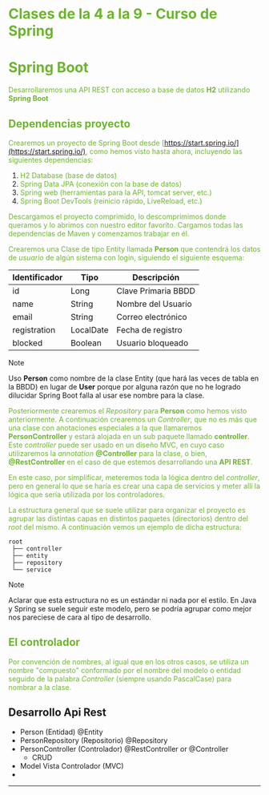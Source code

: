 # <sg>Clases de la 4 a la 9 - Curso de Spring</sg>

# <sg>Spring Boot</sg>

<sg>Desarrollaremos una API REST con acceso a base de datos **H2** utilizando **Spring Boot**</sg>

## <sg>Dependencias proyecto</sg>

<sg>Crearemos un proyecto de Spring Boot desde [https://start.spring.io/](https://start.spring.io/), como hemos visto hasta ahora, incluyendo las siguientes dependencias:</sg>

1. <sg>H2 Database (base de datos)</sg>
2. <sg>Spring Data JPA (conexión con la base de datos)</sg>
3. <sg>Spring web (herramientas para la API, tomcat server, etc.)</sg>
4. <sg>Spring Boot DevTools (reinicio rápido, LiveReload, etc.)</sg>

<sg>Descargamos el proyecto comprimido, lo descomprimimos donde queramos y lo
abrimos con nuestro editor favorito. Cargamos todas las dependencias de Maven y comenzamos trabajar en él.</sg>

<sg>Crearemos una Clase de tipo Entity llamada **Person** que contendrá los datos de _usuario_ de algún
sistema con login, siguiendo el siguiente esquema:</sg>

| Identificador |  Tipo     | Descripción         |
|---------------|-----------|---------------------|
| id            | Long      | Clave Primaria BBDD |
| name          | String    | Nombre del Usuario  |
| email         | String    | Correo electrónico  |
| registration  | LocalDate | Fecha de registro   |  
| blocked       | Boolean   | Usuario bloqueado   |

> [!NOTE]
> Uso **Person** como nombre de la clase Entity (que hará las veces de tabla en la BBDD) en lugar de **User** porque
> por alguna razón que no he logrado dilucidar Spring Boot falla al usar ese nombre para la clase.

<sg>Posteriormente crearemos el _Repository_ para **Person** como hemos visto anteriormente. A continuación crearemos
un _Controller_, que no es más que una clase con anotaciones especiales a la que llamaremos **PersonController** y
estará alojada en un sub paquete llamado **controller**. Este _controller_ puede ser usado en un diseño MVC, en cuyo
caso utilizaremos la _annotation_ **@Controller** para la clase, o bien, **@RestController** en el caso de que estemos
desarrollando una **API REST**.</sg>

<sg>En este caso, por simplificar, meteremos toda la lógica dentro del _controller_, pero en general lo que se haría
es crear una capa de servicios y meter allí la lógica que sería utilizada por los controladores.</sg>

<sg>La estructura general que se suele utilizar para organizar el proyecto es agrupar las distintas capas en distintos
paquetes (directorios) dentro del _root_ del mismo. A continuación vemos un ejemplo de dicha estructura:</sg>

```
root
 ├── controller
 ├── entity
 ├── repository
 └── service
```

> [!NOTE]
> Aclarar que esta estructura no es un estándar ni nada por el estilo. En Java y Spring se suele seguir este modelo,
> pero se podría agrupar como mejor nos pareciese de cara al tipo de desarrollo.

## <sg>El controlador</sg>

<sg>Por convención de nombres, al igual que en los otros casos, se utiliza un nombre "compuesto" conformado por el
nombre del modelo o entidad seguido de la palabra _Controller_ (siempre usando PascalCase) para nombrar a la clase.</sg>



<sg></sg>
<sg></sg>
<sg></sg>

## Desarrollo Api Rest

* Person (Entidad) @Entity
* PersonRepository (Repositorio) @Repository
* PersonController (Controlador) @RestController or @Controller
  * CRUD
* Model Vista Controlador (MVC) 
* 


---

<style>
    y {color: yellow}
	r {color: #C33}
	v {color: violet}
	sb {color: steelblue}
	sg {color: #6CB52D} /* Spring Green */
</style>